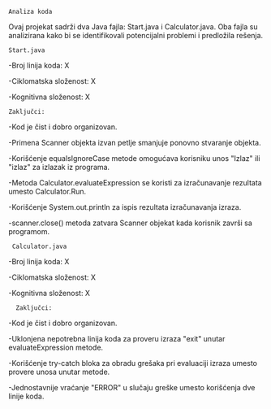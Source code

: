     Analiza koda

Ovaj projekat sadrži dva Java fajla: Start.java i Calculator.java. Oba fajla su analizirana kako bi se identifikovali potencijalni problemi i predložila rešenja.

    Start.java

-Broj linija koda: X

-Ciklomatska složenost: X

-Kognitivna složenost: X

    Zaključci:

-Kod je čist i dobro organizovan.

-Primena Scanner objekta izvan petlje smanjuje ponovno stvaranje objekta.

-Korišćenje equalsIgnoreCase metode omogućava korisniku unos "Izlaz" ili "izlaz" za izlazak iz programa.

-Metoda Calculator.evaluateExpression se koristi za izračunavanje rezultata umesto Calculator.Run.

-Korišćenje System.out.println za ispis rezultata izračunavanja izraza.

-scanner.close() metoda zatvara Scanner objekat kada korisnik završi sa programom.

     Calculator.java

-Broj linija koda: X

-Ciklomatska složenost: X

-Kognitivna složenost: X

      Zaključci:

-Kod je čist i dobro organizovan.

-Uklonjena nepotrebna linija koda za proveru izraza "exit" unutar evaluateExpression metode.

-Korišćenje try-catch bloka za obradu grešaka pri evaluaciji izraza umesto provere unosa unutar metode.

-Jednostavnije vraćanje "ERROR" u slučaju greške umesto korišćenja dve linije koda.
